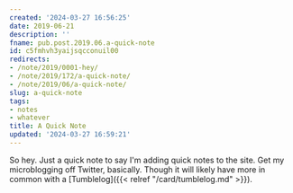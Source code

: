 ```yaml
---
created: '2024-03-27 16:56:25'
date: 2019-06-21
description: ''
fname: pub.post.2019.06.a-quick-note
id: c5fmhvh3yaijsqcconuil00
redirects:
- /note/2019/0001-hey/
- /note/2019/172/a-quick-note/
- /note/2019/06/a-quick-note/
slug: a-quick-note
tags:
- notes
- whatever
title: A Quick Note
updated: '2024-03-27 16:59:21'
---
```


So hey. Just a quick note to say I'm adding quick notes to the site. Get my
microblogging off Twitter, basically. Though it will likely have more in common with a [Tumblelog]({{< relref "/card/tumblelog.md" >}}).